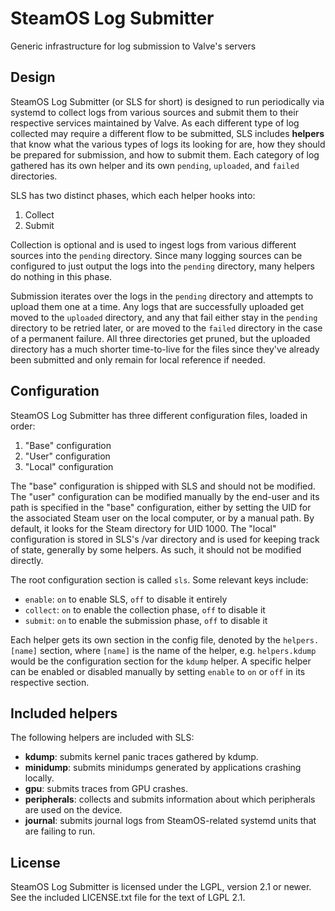 # SteamOS Log Submitter

Generic infrastructure for log submission to Valve's servers

## Design

SteamOS Log Submitter (or SLS for short) is designed to run periodically via
systemd to collect logs from various sources and submit them to their
respective services maintained by Valve. As each different type of log
collected may require a different flow to be submitted, SLS includes
**helpers** that know what the various types of logs its looking for are, how
they should be prepared for submission, and how to submit them. Each category
of log gathered has its own helper and its own `pending`, `uploaded`, and
`failed` directories.

SLS has two distinct phases, which each helper hooks into:

1. Collect
2. Submit

Collection is optional and is used to ingest logs from various different
sources into the `pending` directory. Since many logging sources can be
configured to just output the logs into the `pending` directory, many helpers
do nothing in this phase.

Submission iterates over the logs in the `pending` directory and attempts to
upload them one at a time. Any logs that are successfully uploaded get moved to
the `uploaded` directory, and any that fail either stay in the `pending`
directory to be retried later, or are moved to the `failed` directory in the
case of a permanent failure. All three directories get pruned, but the uploaded
directory has a much shorter time-to-live for the files since they've already
been submitted and only remain for local reference if needed.

## Configuration

SteamOS Log Submitter has three different configuration files, loaded in order:

1. "Base" configuration
2. "User" configuration
3. "Local" configuration

The "base" configuration is shipped with SLS and should not be modified. The
"user" configuration can be modified manually by the end-user and its path is
specified in the "base" configuration, either by setting the UID for the
associated Steam user on the local computer, or by a manual path. By default,
it looks for the Steam directory for UID 1000. The "local" configuration is
stored in SLS's /var directory and is used for keeping track of state,
generally by some helpers. As such, it should not be modified directly.

The root configuration section is called `sls`. Some relevant keys include:

* `enable`: `on` to enable SLS, `off` to disable it entirely
* `collect`: `on` to enable the collection phase, `off` to disable it
* `submit`: `on` to enable the submission phase, `off` to disable it

Each helper gets its own section in the config file, denoted by the
`helpers.[name]` section, where `[name]` is the name of the helper, e.g.
`helpers.kdump` would be the configuration section for the `kdump` helper. A
specific helper can be enabled or disabled manually by setting `enable` to `on`
or `off` in its respective section.

## Included helpers

The following helpers are included with SLS:

* **kdump**: submits kernel panic traces gathered by kdump.
* **minidump**: submits minidumps generated by applications crashing locally.
* **gpu**: submits traces from GPU crashes.
* **peripherals**: collects and submits information about which peripherals
  are used on the device.
* **journal**: submits journal logs from SteamOS-related systemd units that
  are failing to run.

## License

SteamOS Log Submitter is licensed under the LGPL, version 2.1 or newer. See
the included LICENSE.txt file for the text of LGPL 2.1.
